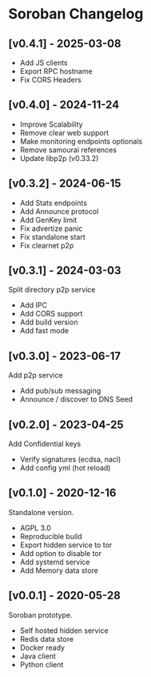 # Soroban Changelog

## [v0.4.1] - 2025-03-08

- Add JS clients
- Export RPC hostname
- Fix CORS Headers

## [v0.4.0] - 2024-11-24

- Improve Scalability
- Remove clear web support
- Make monitoring endpoints optionals
- Remove samourai references
- Update libp2p (v0.33.2)

## [v0.3.2] - 2024-06-15

- Add Stats endpoints
- Add Announce protocol
- Add GenKey limit
- Fix advertize panic
- Fix standalone start
- Fix clearnet p2p

## [v0.3.1] - 2024-03-03

Split directory p2p service

- Add IPC
- Add CORS support
- Add build version
- Add fast mode

## [v0.3.0] - 2023-06-17

Add p2p service

- Add pub/sub messaging
- Announce / discover to DNS Seed

## [v0.2.0] - 2023-04-25

Add Confidential keys

- Verify signatures (ecdsa, nacl)
- Add config yml (hot reload)

## [v0.1.0] - 2020-12-16

Standalone version.

- AGPL 3.0
- Reproducible build
- Export hidden service to tor
- Add option to disable tor
- Add systemd service
- Add Memory data store

## [v0.0.1] - 2020-05-28

Soroban prototype.

- Self hosted hidden service
- Redis data store
- Docker ready
- Java client
- Python client
